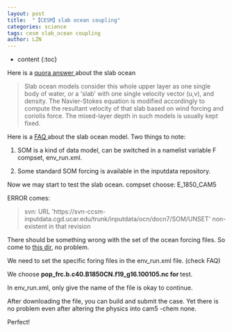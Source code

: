 ```yaml
---
layout: post
title:  "【CESM】slab ocean coupling" 
categories: science
tags: cesm slab_ocean coupling
author: LZN
---
```


* content
{:toc}

Here is a <a href="https://www.quora.com/What-are-slab-ocean-models-in-climate-science">quora answer </a>about the slab ocean
<blockquote><span class="rendered_qtext">Slab ocean models consider this whole upper layer as one single body of water, or a 'slab' with one single velocity vector (u,v), and density. The Navier-Stokes equation is modified accordingly to compute the resultant velocity of that slab based on wind forcing and coriolis force. The mixed-layer depth in such models is usually kept fixed. </span></blockquote>
Here is a <a href="https://bb.cgd.ucar.edu/faq-data-ocean-slab-mode-docn-som">FAQ </a>about the slab ocean model. Two things to note:

1. SOM is a kind of data model, can be switched in a namelist variable F compset, env_run.xml.

2. Some standard SOM forcing is available in the inputdata repository.

Now we may start to test the slab ocean. compset choose: E_1850_CAM5

ERROR comes:
<blockquote>svn: URL 'https://svn-ccsm-inputdata.cgd.ucar.edu/trunk/inputdata/ocn/docn7/SOM/UNSET' non-existent in that revision</blockquote>
There should be something wrong with the set of the ocean forcing files. So come to <a href="https://svn-ccsm-inputdata.cgd.ucar.edu/trunk/inputdata/ocn/docn7/SOM/">this dir</a>, no problem.

We need to set the specific foring files in the env_run.xml file. (check FAQ)

We choose <strong>pop_frc.b.c40.B1850CN.f19_g16.100105.nc for </strong>test.

In env_run.xml, only give the name of the file is okay to continue.

After downloading the file, you can build and submit the case. Yet there is no problem even after altering the physics into cam5 -chem none.

Perfect!

&nbsp;

&nbsp;
